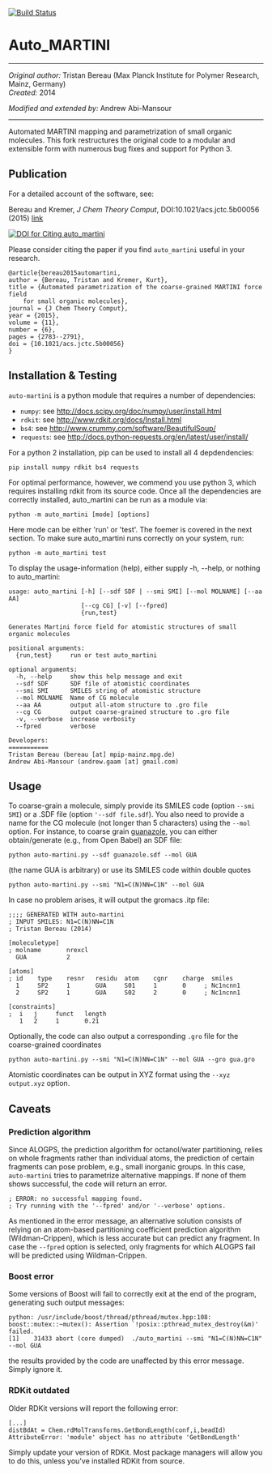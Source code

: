 [![Build Status](https://circleci.com/gh/Andrew-AbiMansour/Auto_Martini.svg?branch=master)](https://circleci.com/gh/Andrew-AbiMansour/Auto_Martini)

Auto_MARTINI
============
***
*Original author:* Tristan Bereau (Max Planck Institute for Polymer Research, Mainz, Germany)  
*Created:* 2014  

*Modified and extended by:* Andrew Abi-Mansour 
***
Automated MARTINI mapping and parametrization of small organic molecules. This fork restructures the original code to a modular and extensible form with numerous bug fixes and support for Python 3.

## Publication
For a detailed account of the software, see:

Bereau and Kremer, *J Chem Theory Comput*, DOI:10.1021/acs.jctc.5b00056 (2015) [link](http://dx.doi.org/10.1021/acs.jctc.5b00056)

[![DOI for Citing auto_martini](https://img.shields.io/badge/DOI-10.1021%2Facs.jctc.5b00056-blue.svg)](http://dx.doi.org/10.1021/acs.jctc.5b00056)

Please consider citing the paper if you find `auto_martini` useful in your research.

```
@article{bereau2015automartini,
author = {Bereau, Tristan and Kremer, Kurt},
title = {Automated parametrization of the coarse-grained MARTINI force field 
    for small organic molecules},
journal = {J Chem Theory Comput},
year = {2015},
volume = {11},
number = {6},
pages = {2783--2791},
doi = {10.1021/acs.jctc.5b00056}
}
```

## Installation & Testing
`auto-martini` is a python module that requires a number of dependencies:
* `numpy`: see http://docs.scipy.org/doc/numpy/user/install.html
* `rdkit`: see http://www.rdkit.org/docs/Install.html
* `bs4`: see http://www.crummy.com/software/BeautifulSoup/ 
* `requests`: see http://docs.python-requests.org/en/latest/user/install/

For a python 2 installation, pip can be used to install all 4 depdendencies:
```
pip install numpy rdkit bs4 requests
``` 
For optimal performance, however, we commend you use python 3, which requires installing rdkit from its source code.  Once all the dependencies are correctly installed, auto_martini can be run as a module via:
```
python -m auto_martini [mode] [options]
```
Here mode can be either 'run' or 'test'. The foemer is covered in the next section. To make sure auto_martini runs correctly on your system, run:
```
python -m auto_martini test
```
To display the usage-information (help), either supply -h, --help, or nothing to auto_martini:
 
```
usage: auto_martini [-h] [--sdf SDF | --smi SMI] [--mol MOLNAME] [--aa AA]
                    [--cg CG] [-v] [--fpred]
                    {run,test}

Generates Martini force field for atomistic structures of small organic molecules

positional arguments:
  {run,test}     run or test auto_martini

optional arguments:
  -h, --help     show this help message and exit
  --sdf SDF      SDF file of atomistic coordinates
  --smi SMI      SMILES string of atomistic structure
  --mol MOLNAME  Name of CG molecule
  --aa AA        output all-atom structure to .gro file
  --cg CG        output coarse-grained structure to .gro file
  -v, --verbose  increase verbosity
  --fpred        verbose

Developers:
===========
Tristan Bereau (bereau [at] mpip-mainz.mpg.de)
Andrew Abi-Mansour (andrew.gaam [at] gmail.com)
```

## Usage
To coarse-grain a molecule, simply provide its SMILES code (option `--smi SMI`) or a .SDF file (option `'--sdf file.sdf`). You also need to provide a name for the CG molecule (not longer than 5 characters) using the `--mol` option.  For instance, to coarse grain [guanazole](http://pubchem.ncbi.nlm.nih.gov/summary/summary.cgi?cid=15078), you can either obtain/generate (e.g., from Open Babel) an SDF file:
```
python auto-martini.py --sdf guanazole.sdf --mol GUA
```
(the name GUA is arbitrary) or use its SMILES code within double quotes
```
python auto-martini.py --smi "N1=C(N)NN=C1N" --mol GUA
```
In case no problem arises, it will output the gromacs .itp file:
```
;;;; GENERATED WITH auto-martini
; INPUT SMILES: N1=C(N)NN=C1N
; Tristan Bereau (2014)

[moleculetype]
; molname       nrexcl
  GUA           2

[atoms]
; id    type    resnr   residu  atom    cgnr    charge  smiles
  1     SP2     1       GUA     S01     1       0     ; Nc1ncnn1
  2     SP2     1       GUA     S02     2       0     ; Nc1ncnn1

[constraints]
;  i   j     funct   length
   1   2     1       0.21
```
Optionally, the code can also output a corresponding `.gro` file for the coarse-grained coordinates
```
python auto-martini.py --smi "N1=C(N)NN=C1N" --mol GUA --gro gua.gro
```
Atomistic coordinates can be output in XYZ format using the `--xyz output.xyz` option.

## Caveats

### Prediction algorithm

Since ALOGPS, the prediction algorithm for octanol/water partitioning, relies on whole fragments rather than individual atoms, the prediction of certain fragments can pose problem, e.g., small inorganic groups. In this case, `auto-martini` tries to parametrize alternative mappings. If none of them shows successful, the code will return an error.
```
; ERROR: no successful mapping found.
; Try running with the '--fpred' and/or '--verbose' options.
```
As mentioned in the error message, an alternative solution consists of relying on an atom-based partitioning coefficient prediction algorithm (Wildman-Crippen), which is less accurate but can predict any fragment.  In case the `--fpred` option is selected, only fragments for which ALOGPS fail will be predicted using Wildman-Crippen.

### Boost error

Some versions of Boost will fail to correctly exit at the end of the program, generating such output messages:
```
python: /usr/include/boost/thread/pthread/mutex.hpp:108: boost::mutex::~mutex(): Assertion `!posix::pthread_mutex_destroy(&m)' failed.
[1]    31433 abort (core dumped)  ./auto_martini --smi "N1=C(N)NN=C1N" --mol GUA
```
the results provided by the code are unaffected by this error message. Simply ignore it.

### RDKit outdated

Older RDKit versions will report the following error:
```
[...]
distBdAt = Chem.rdMolTransforms.GetBondLength(conf,i,beadId)
AttributeError: 'module' object has no attribute 'GetBondLength'
```
Simply update your version of RDKit. Most package managers will allow you to do this, unless you've installed RDKit from source.
